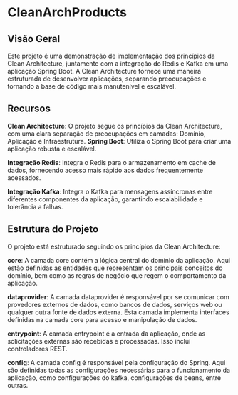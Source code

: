 # CleanArchProducts 

## Visão Geral
Este projeto é uma demonstração de implementação dos princípios da Clean Architecture, juntamente com a integração do Redis e Kafka em uma aplicação Spring Boot.
A Clean Architecture fornece uma maneira estruturada de desenvolver aplicações, separando preocupações e tornando a base de código mais manutenível e escalável.


## Recursos
**Clean Architecture**: O projeto segue os princípios da Clean Architecture, com uma clara separação de preocupações em camadas: Domínio, Aplicação e Infraestrutura.
**Spring Boot**: Utiliza o Spring Boot para criar uma aplicação robusta e escalável.

**Integração Redis**: Integra o Redis para o armazenamento em cache de dados, fornecendo acesso mais rápido aos dados frequentemente acessados.

**Integração Kafka**: Integra o Kafka para mensagens assíncronas entre diferentes componentes da aplicação, garantindo escalabilidade e tolerância a falhas.


## Estrutura do Projeto
O projeto está estruturado seguindo os princípios da Clean Architecture:

**core**: A camada core contém a lógica central do domínio da aplicação. Aqui estão definidas as entidades que representam os principais conceitos do domínio, bem como as regras de negócio que regem o comportamento da aplicação.

**dataprovider**: A camada dataprovider é responsável por se comunicar com provedores externos de dados, como bancos de dados, serviços web ou qualquer outra fonte de dados externa. Esta camada implementa interfaces definidas na camada core para acesso e manipulação de dados.

**entrypoint**: A camada entrypoint é a entrada da aplicação, onde as solicitações externas são recebidas e processadas. Isso inclui controladores REST.

**config**: A camada config é responsável pela configuração do Spring. Aqui são definidas todas as configurações necessárias para o funcionamento da aplicação, como configurações do kafka, configurações de beans, entre outras.
